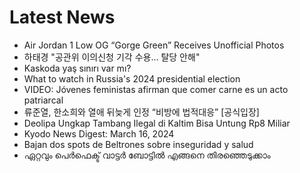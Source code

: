# Latest News
-  Air Jordan 1 Low OG “Gorge Green” Receives Unofficial Photos
-  하태경 "공관위 이의신청 기각 수용… 탈당 안해"
-  Kaskoda yaş sınırı var mı?
-  What to watch in Russia's 2024 presidential election
-  VIDEO: Jóvenes feministas afirman que comer carne es un acto patriarcal
-  류준열, 한소희와 열애 뒤늦게 인정 “비방에 법적대응” [공식입장]
-  Deolipa Ungkap Tambang Ilegal di Kaltim Bisa Untung Rp8 Miliar
-  Kyodo News Digest: March 16, 2024
-  Bajan dos spots de Beltrones sobre inseguridad y salud
-  ഏറ്റവും പെര്‍ഫെക്ട് വാട്ടര്‍ ബോട്ടില്‍ എങ്ങനെ തിരഞ്ഞെടുക്കാം
